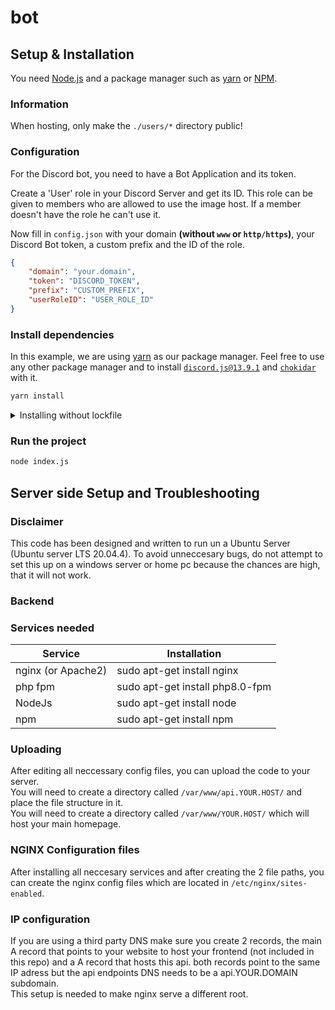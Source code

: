 # bot

## Setup & Installation

You need [Node.js](https://nodejs.org/en/) and a package manager such as [yarn](https://yarnpkg.com/) or [NPM](https://www.npmjs.com/).

### Information
When hosting, only make the `./users/*` directory public!

### Configuration
For the Discord bot, you need to have a Bot Application and its token.

Create a 'User' role in your Discord Server and get its ID. This role can be given to members who are allowed to use the image host. If a member doesn't have the role he can't use it.

Now fill in `config.json` with your domain **(without `www` or `http/https`)**, your Discord Bot token, a custom prefix and the ID of the role.

```json
{
    "domain": "your.domain",
    "token": "DISCORD_TOKEN",
    "prefix": "CUSTOM_PREFIX",
    "userRoleID": "USER_ROLE_ID"
}
```

### Install dependencies
In this example, we are using [yarn](https://yarnpkg.com/) as our package manager. Feel free to use any other package manager and to install [`discord.js@13.9.1`](https://www.npmjs.com/package/discord.js/v/13.9.1) and [`chokidar`](https://www.npmjs.com/package/chokidar) with it.

```bash
yarn install
```

<details>
    <summary>Installing without lockfile</summary>
    <p> If you want to create a new lockfile / set up a new project, you can use the following command to add the required packages: </p>
    <code>yarn add discord.js@13.9.1</code>
    <br>
    <code>yarn add chokidar</code>
</details>

### Run the project 

```bash
node index.js
```
## Server side Setup and Troubleshooting

### Disclaimer
This code has been designed and written to run un a Ubuntu Server (Ubuntu server LTS 20.04.4). To avoid unneccesary bugs, do not attempt to set this up on a windows server or home pc because the chances are high, that it will not work.

### Backend

### Services needed  

| Service  | Installation |
| ------------- | ------------- |
| nginx (or Apache2)  | sudo apt-get install nginx  |
| php fpm  | sudo apt-get install php8.0-fpm  |
| NodeJs  | sudo apt-get install node  |
| npm  | sudo apt-get install npm  |

### Uploading  
After editing all neccessary config files, you can upload the code to your server.  
You will need to create a directory called ```/var/www/api.YOUR.HOST/``` and place the file structure in it.   
You will need to create a directory called ```/var/www/YOUR.HOST/``` which will host your main homepage.  

### NGINX Configuration files

After installing all neccesary services and after creating the 2 file paths, you can create the nginx config files which are located in ```/etc/nginx/sites-enabled```.  


### IP configuration
If you are using a third party DNS make sure you create 2 records, the main A record that points to your website to host your frontend (not included in this repo) and a A record that hosts this api. both records point to the same IP adress but the api endpoints DNS needs to be a api.YOUR.DOMAIN subdomain.  
This setup is needed to make nginx serve a different root.



